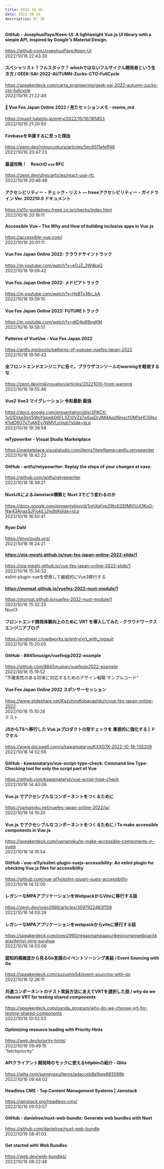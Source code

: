 ```yaml
---
title: 2022-10-16
date: 2022-10-16
description: B! 36
---
```


#### GitHub - JosephusPaye/Keen-UI: A lightweight Vue.js UI library with a simple API, inspired by Google's Material Design.
https://github.com/JosephusPaye/Keen-UI<br>
2022/10/16 22:43:30<br>


#### スペシャリスト？フルスタック？ whichではないフルサイクル開発者という生き方 / GEEK-SAI-2022-AUTUMN-Zucks-CTO-FullCycle
https://speakerdeck.com/carta_engineering/geek-sai-2022-autumn-zucks-cto-fullcycle<br>
2022/10/16 21:22:49<br>


#### 📝 Vue Fes Japan Online 2022 / 見たセッションメモ - memo_md
https://mugi1.hateblo.jp/entry/2022/10/16/185853<br>
2022/10/16 21:20:50<br>


#### Firebaseを卒業するに至った理由
https://zenn.dev/mitsuruokura/articles/5ec6511efeff48<br>
2022/10/16 20:47:23<br>


#### 最速攻略！　Reactの `use` RFC
https://zenn.dev/uhyo/articles/react-use-rfc<br>
2022/10/16 20:46:48<br>


#### アクセシビリティー・チェック・リスト — freeeアクセシビリティー・ガイドライン Ver. 202210.0 ドキュメント
https://a11y-guidelines.freee.co.jp/checks/index.html<br>
2022/10/16 20:16:11<br>


#### Accessible Vue – The Why and How of building inclusive apps in Vue.js
https://accessible-vue.com/<br>
2022/10/16 20:01:11<br>


#### Vue Fes Japan Online 2022: クラウドサイントラック
https://m.youtube.com/watch?v=eOJZ_3W4kaQ<br>
2022/10/16 19:59:42<br>


#### Vue Fes Japan Online 2022: メドピアトラック
https://m.youtube.com/watch?v=HsBTx36c_kA<br>
2022/10/16 19:59:10<br>


#### Vue Fes Japan Online 2022: FUTUREトラック
https://m.youtube.com/watch?v=dtD4p89ogKM<br>
2022/10/16 19:58:51<br>


#### Patterns of VueUse - Vue Fes Japan 2022
https://antfu.me/posts/patterns-of-vueuse-vuefes-japan-2022<br>
2022/10/16 19:56:43<br>


#### 全フロントエンドエンジニアに告ぐ。ブラウザコンソールのwarningを軽視するな
https://zenn.dev/mikinovation/articles/20221010-front-warning<br>
2022/10/16 19:55:46<br>


#### Vue2 Vue3 マイグレーション 令和最新 最強
https://docs.google.com/presentation/d/e/2PACX-1vS1Drke3qV5WoYkpwk06FL3Zr0VZz7s4usDrJlM4AozNmxcfOM1xHCS9sxK1idD6O7v7vAKEy7NMVLv/pub?slide=id.p<br>
2022/10/16 19:38:58<br>


#### reTypewriter - Visual Studio Marketplace
https://marketplace.visualstudio.com/items?itemName=antfu.retypewriter<br>
2022/10/16 18:42:22<br>


#### GitHub - antfu/retypewriter: Replay the steps of your changes at ease.
https://github.com/antfu/retypewriter<br>
2022/10/16 18:39:21<br>


#### NuxtJSによるJamstack構築と Nuxt 3でどう変わるのか
https://docs.google.com/presentation/d/1jvhXaFep29tcEQ5fMI0UJOKuO-Nw43AnaxSJFjokiLU/edit#slide=id.p<br>
2022/10/16 16:50:41<br>


#### Ryan Dahl
https://tinyclouds.org/<br>
2022/10/16 16:24:21<br>


#### https://ota-meshi.github.io/vue-fes-japan-online-2022-slide/1
https://ota-meshi.github.io/vue-fes-japan-online-2022-slide/1<br>
2022/10/16 15:34:32<br>
eslint-plugin-vueを使用して継続的にVue3移行する


#### https://monsat.github.io/vuefes-2022-nuxt-module/1
https://monsat.github.io/vuefes-2022-nuxt-module/1<br>
2022/10/16 15:32:25<br>
Nuxt3


#### フロントエンド開発体験向上のために VRT を導入してみた - クラウドワークス エンジニアブログ
https://engineer.crowdworks.jp/entry/vrt_with_regsuit<br>
2022/10/16 15:20:05<br>


#### GitHub - 8845musign/vuefesjp2022-example
https://github.com/8845musign/vuefesjp2022-example<br>
2022/10/16 15:19:52<br>
“不確実性のある将来に対応するためのデザイン戦略 サンプルコード”


#### Vue Fes Japan Online 2022 スポンサーセッション
https://www.slideshare.net/KazuhiroKobayashikzh/vue-fes-japan-online-2022<br>
2022/10/16 15:10:26<br>
テスト


#### JSからTSへ移行した Vue.jsプロダクトの型チェックを 漸進的に強化する | ドクセル
https://www.docswell.com/s/kawamataryo/KXXG7K-2022-10-16-135209<br>
2022/10/16 14:52:56<br>


#### GitHub - kawamataryo/vue-script-type-check: Command line Type-Checking tool for only the script part of Vue
https://github.com/kawamataryo/vue-script-type-check<br>
2022/10/16 14:40:06<br>


#### Vue.js でアクセシブルなコンポーネントをつくるために
https://yamanoku.net/vuefes-japan-online-2022/ja/<br>
2022/10/16 14:19:20<br>


#### Vue.js でアクセシブルなコンポーネントをつくるために / To make accessible components in Vue.js
https://speakerdeck.com/yamanoku/to-make-accessible-components-in-vuejs<br>
2022/10/16 14:16:54<br>


#### GitHub - vue-a11y/eslint-plugin-vuejs-accessibility: An eslint plugin for checking Vue.js files for accessibility
https://github.com/vue-a11y/eslint-plugin-vuejs-accessibility<br>
2022/10/16 14:12:05<br>


#### レガシーなMPAアプリケーションをWebpackからViteに移行する話
https://zenn.dev/oreo2990/articles/3597922483f159<br>
2022/10/16 14:03:26<br>


#### レガシーなMPAアプリケーションをwebpackからviteに移行する話
https://speakerdeck.com/oreo2990/regasinampaapurikesiyonwowebpackkaraviteniyi-xing-suruhua<br>
2022/10/16 14:03:09<br>


#### 認知的複雑度から見るGo言語のイベントソーシング実装 / Event Sourcing with Go
https://speakerdeck.com/suzushin54/event-sourcing-with-go<br>
2022/10/16 12:26:11<br>


#### 共通コンポーネントのテスト実装方法にあえてVRTを選択した話 / why do we choose VRT for testing shared components
https://speakerdeck.com/panda_program/why-do-we-choose-vrt-for-testing-shared-components<br>
2022/10/16 10:52:53<br>


#### Optimizing resource loading with Priority Hints
https://web.dev/priority-hints/<br>
2022/10/16 09:49:15<br>
“fetchpriority”


#### APIクライアント開発時のモックに使えるhttpbinの紹介 - Qiita
https://qiita.com/sameyasu/items/adacceb8a1bee893599b<br>
2022/10/16 09:44:02<br>


#### Headless CMS - Top Content Management Systems | Jamstack
https://jamstack.org/headless-cms/<br>
2022/10/16 09:03:57<br>


#### GitHub - danielroe/nuxt-web-bundle: Generate web bundles with Nuxt
https://github.com/danielroe/nuxt-web-bundle<br>
2022/10/16 08:41:03<br>


#### Get started with Web Bundles
https://web.dev/web-bundles/<br>
2022/10/16 08:22:46<br>


